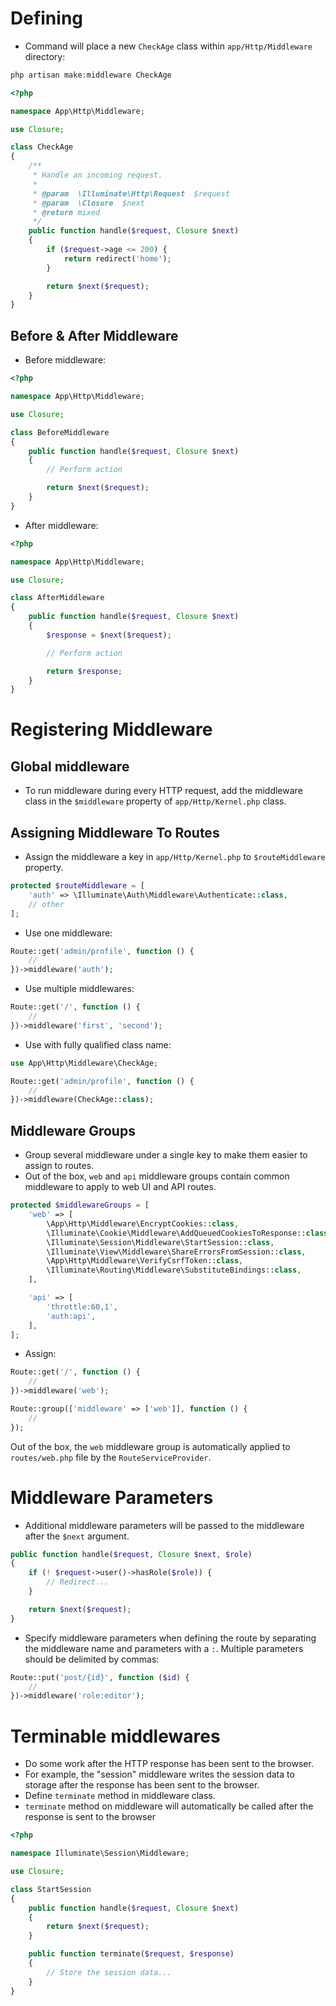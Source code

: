 # Defining

* Command will place a new `CheckAge` class within `app/Http/Middleware` directory:

```php
php artisan make:middleware CheckAge
```

```php
<?php

namespace App\Http\Middleware;

use Closure;

class CheckAge
{
    /**
     * Handle an incoming request.
     *
     * @param  \Illuminate\Http\Request  $request
     * @param  \Closure  $next
     * @return mixed
     */
    public function handle($request, Closure $next)
    {
        if ($request->age <= 200) {
            return redirect('home');
        }

        return $next($request);
    }
}
```

## Before & After Middleware

* Before middleware: 

```php
<?php

namespace App\Http\Middleware;

use Closure;

class BeforeMiddleware
{
    public function handle($request, Closure $next)
    {
        // Perform action

        return $next($request);
    }
}
```

* After middleware:

```php
<?php

namespace App\Http\Middleware;

use Closure;

class AfterMiddleware
{
    public function handle($request, Closure $next)
    {
        $response = $next($request);

        // Perform action

        return $response;
    }
}
```

# Registering Middleware

## Global middleware

* To run middleware during every HTTP request, add the middleware class in the `$middleware` property of `app/Http/Kernel.php` class.

## Assigning Middleware To Routes

* Assign the middleware a key in `app/Http/Kernel.php` to `$routeMiddleware` property.

```php
protected $routeMiddleware = [
    'auth' => \Illuminate\Auth\Middleware\Authenticate::class,
    // other
];
```

* Use one middleware:

```php
Route::get('admin/profile', function () {
    //
})->middleware('auth');
```

* Use multiple middlewares:

```php
Route::get('/', function () {
    //
})->middleware('first', 'second');
```

* Use with fully qualified class name:

```php
use App\Http\Middleware\CheckAge;

Route::get('admin/profile', function () {
    //
})->middleware(CheckAge::class);
```

## Middleware Groups

* Group several middleware under a single key to make them easier to assign to routes.
* Out of the box, `web` and `api` middleware groups contain common middleware to apply to web UI and API routes.

```php
protected $middlewareGroups = [
    'web' => [
        \App\Http\Middleware\EncryptCookies::class,
        \Illuminate\Cookie\Middleware\AddQueuedCookiesToResponse::class,
        \Illuminate\Session\Middleware\StartSession::class,
        \Illuminate\View\Middleware\ShareErrorsFromSession::class,
        \App\Http\Middleware\VerifyCsrfToken::class,
        \Illuminate\Routing\Middleware\SubstituteBindings::class,
    ],

    'api' => [
        'throttle:60,1',
        'auth:api',
    ],
];
```

* Assign:

```php
Route::get('/', function () {
    //
})->middleware('web');

Route::group(['middleware' => ['web']], function () {
    //
});
```

Out of the box, the `web` middleware group is automatically applied to  `routes/web.php` file by the `RouteServiceProvider`.

# Middleware Parameters

* Additional middleware parameters will be passed to the middleware after the `$next` argument.

```php
public function handle($request, Closure $next, $role)
{
    if (! $request->user()->hasRole($role)) {
        // Redirect...
    }

    return $next($request);
}
```

* Specify middleware parameters when defining the route by separating the middleware name and parameters with a `:`. Multiple parameters should be delimited by commas:

```php
Route::put('post/{id}', function ($id) {
    //
})->middleware('role:editor');
```

# Terminable middlewares

* Do some work after the HTTP response has been sent to the browser.
* For example, the "session" middleware writes the session data to storage after the response has been sent to the browser.
* Define `terminate` method in middleware class.
* `terminate` method on middleware will automatically be called after the response is sent to the browser

```php
<?php

namespace Illuminate\Session\Middleware;

use Closure;

class StartSession
{
    public function handle($request, Closure $next)
    {
        return $next($request);
    }

    public function terminate($request, $response)
    {
        // Store the session data...
    }
}
```

